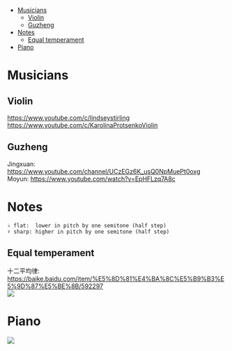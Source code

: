<!-- TOC -->

- [Musicians](#musicians)
    - [Violin](#violin)
    - [Guzheng](#guzheng)
- [Notes](#notes)
    - [Equal temperament](#equal-temperament)
- [Piano](#piano)

<!-- /TOC -->

# Musicians
## Violin
https://www.youtube.com/c/lindseystirling  
https://www.youtube.com/c/KarolinaProtsenkoViolin  

## Guzheng
Jingxuan: https://www.youtube.com/channel/UCzEGz6K_usQ0NpMuePt0oxg  
Moyun: https://www.youtube.com/watch?v=EpHFLzq7A8c  

# Notes

    ♭ flat:  lower in pitch by one semitone (half step)
    ♯ sharp: higher in pitch by one semitone (half step)

## Equal temperament
十二平均律: https://baike.baidu.com/item/%E5%8D%81%E4%BA%8C%E5%B9%B3%E5%9D%87%E5%BE%8B/592297  
![](https://bkimg.cdn.bcebos.com/pic/0b46f21fbe096b6300e5207b09338744ebf8ac19)

# Piano
![](https://i.imgur.com/GFtZRSP.png)